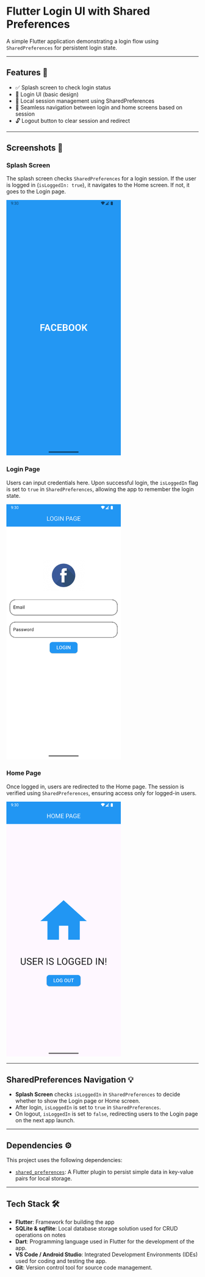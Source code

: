 # Flutter Login UI with Shared Preferences

A simple Flutter application demonstrating a login flow using `SharedPreferences` for persistent login state.

---

## Features 🚀
- ✅ Splash screen to check login status
- 🎨 Login UI (basic design)
- 💾 Local session management using SharedPreferences
- 🔁 Seamless navigation between login and home screens based on session
- 🔓 Logout button to clear session and redirect

---

## Screenshots 📸
### **Splash Screen**
The splash screen checks `SharedPreferences` for a login session. If the user is logged in (`isLoggedIn: true`), it navigates to the Home screen. If not, it goes to the Login page.

<img src="assets/splashScreen.png" width="300"/>

### **Login Page**
Users can input credentials here. Upon successful login, the `isLoggedIn` flag is set to `true` in `SharedPreferences`, allowing the app to remember the login state.

<img src="assets/loginPage.png" width="300"/>

### **Home Page**
Once logged in, users are redirected to the Home page. The session is verified using `SharedPreferences`, ensuring access only for logged-in users.

<img src="assets/homePage.png" width="300"/>

---

## SharedPreferences Navigation 💡
- **Splash Screen** checks `isLoggedIn` in `SharedPreferences` to decide whether to show the Login page or Home screen.
- After login, `isLoggedIn` is set to `true` in `SharedPreferences`.
- On logout, `isLoggedIn` is set to `false`, redirecting users to the Login page on the next app launch.

---

## Dependencies ⚙️

This project uses the following dependencies:

- [`shared_preferences`](https://pub.dev/packages/shared_preferences): A Flutter plugin to persist simple data in key-value pairs for local storage.

---

##  Tech Stack 🛠️
- **Flutter**: Framework for building the app
- **SQLite & sqflite**: Local database storage solution used for CRUD operations on notes
- **Dart**: Programming language used in Flutter for the development of the app.
- **VS Code / Android Studio**: Integrated Development Environments (IDEs) used for coding and testing the app.
- **Git**: Version control tool for source code management.